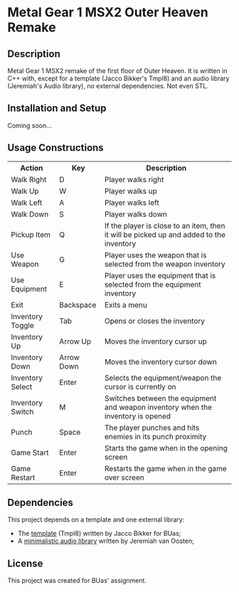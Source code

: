 <h1>Metal Gear 1 MSX2 Outer Heaven Remake</h1>
<h2>Description</h2>
Metal Gear 1 MSX2 remake of the first floor of Outer Heaven. It is written in C++ with, except for a template (Jacco Bikker's Tmpl8) and an audio library (Jeremiah's Audio library), no external dependencies. Not even STL.
<h2>Installation and Setup</h2>
Coming soon...
<h2>Usage Constructions</h2>
<table>
  <tr>
    <th>Action</th>
    <th>Key</th>
    <th>Description</th>
  </tr>
  <tr>
    <td>Walk Right</td>
    <td>D</td>
    <td>Player walks right</td>
  </tr>
  <tr>
    <td>Walk Up</td>
    <td>W</td>
    <td>Player walks up</td>
  </tr>
  <tr>
    <td>Walk Left</td>
    <td>A</td>
    <td>Player walks left</td>
  </tr>
  <tr>
    <td>Walk Down</td>
    <td>S</td>
    <td>Player walks down</td>
  </tr>
  <tr>
    <td>Pickup Item</td>
    <td>Q</td>
    <td>If the player is close to an item, then it will be picked up and added to the inventory</td>
  </tr>
  <tr>
    <td>Use Weapon</td>
    <td>G</td>
    <td>Player uses the weapon that is selected from the weapon inventory</td>
  </tr>
  <tr>
    <td>Use Equipment</td>
    <td>E</td>
    <td>Player uses the equipment that is selected from the equipment inventory</td>
  </tr>
  <tr>
    <td>Exit</td>
    <td>Backspace</td>
    <td>Exits a menu</td>
  </tr>
  <tr>
    <td>Inventory Toggle</td>
    <td>Tab</td>
    <td>Opens or closes the inventory</td>
  </tr>
  <tr>
    <td>Inventory Up</td>
    <td>Arrow Up</td>
    <td>Moves the inventory cursor up</td>
  </tr>
  <tr>
    <td>Inventory Down</td>
    <td>Arrow Down</td>
    <td>Moves the inventory cursor down</td>
  </tr>
  <tr>
    <td>Inventory Select</td>
    <td>Enter</td>
    <td>Selects the equipment/weapon the cursor is currently on</td>
  </tr>
  <tr>
    <td>Inventory Switch</td>
    <td>M</td>
    <td>Switches between the equipment and weapon inventory when the inventory is opened</td>
  </tr>
  <tr>
    <td>Punch</td>
    <td>Space</td>
    <td>The player punches and hits enemies in its punch proximity</td>
  </tr>
  <tr>
    <td>Game Start</td>
    <td>Enter</td>
    <td>Starts the game when in the opening screen</td>
  </tr>
  <tr>
    <td>Game Restart</td>
    <td>Enter</td>
    <td>Restarts the game when in the game over screen</td>
  </tr>
</table>
<h2>Dependencies</h2>
This project depends on a template and one external library:
<ul>
  <li>The <a href="https://github.com/jbikker/tmpl8">template</a> (Tmpl8) written by Jacco Bikker for BUas;</li>
  <li>A <a href="https://github.com/jpvanoosten/Audio">minimalistic audio library</a> written by Jeremiah van Oosten;</li>
</ul>
<h2>License</h2>
This project was created for BUas' assignment.

